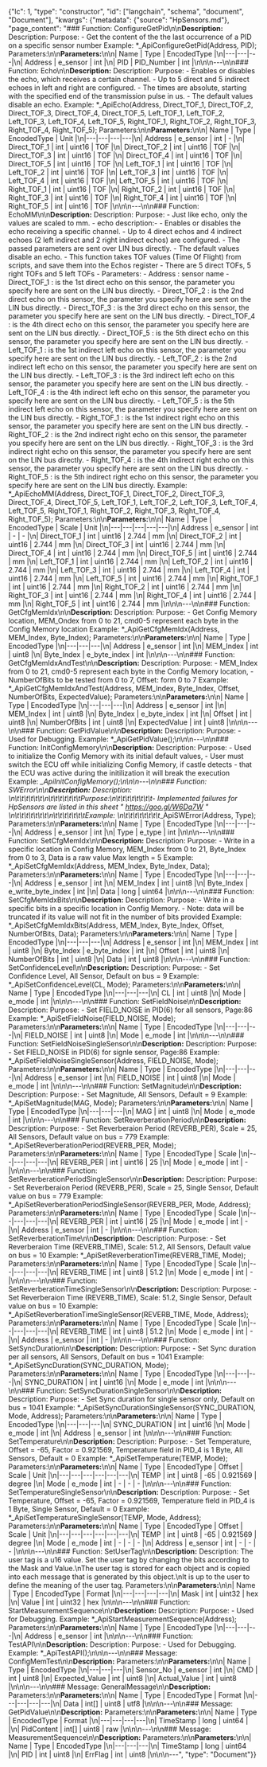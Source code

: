 {"lc": 1, "type": "constructor", "id": ["langchain", "schema", "document", "Document"], "kwargs": {"metadata": {"source": "HpSensors.md"}, "page_content": "### Function: ConfigureGetPid\n\n**Description:** Description: Purpose: - Get the content of the the last occurrence of a PID on a specific sensor number Example: *_ApiConfigureGetPid(Address, PID); Parameters:\n\n**Parameters:**\n\n| Name | Type | EncodedType |\n|---|---|---|\n| Address | e_sensor | int |\n| PID | PID_Number | int |\n\n\n---\n\n### Function: Echo\n\n**Description:** Description: Purpose: - Enables or disables the echo, which receives a certain channel. - Up to 5 direct and 5 indirect echoes in left and right are configured. - The times are absolute, starting with the specified end of the transmission pulse in us. - The default values disable an echo. Example: *_ApiEcho(Address, Direct_TOF_1, Direct_TOF_2, Direct_TOF_3, Direct_TOF_4, Direct_TOF_5, Left_TOF_1, Left_TOF_2, Left_TOF_3, Left_TOF_4, Left_TOF_5, Right_TOF_1, Right_TOF_2, Right_TOF_3, Right_TOF_4, Right_TOF_5); Parameters:\n\n**Parameters:**\n\n| Name | Type | EncodedType | Unit |\n|---|---|---|---|\n| Address | e_sensor | int | - |\n| Direct_TOF_1 | int | uint16 | TOF |\n| Direct_TOF_2 | int | uint16 | TOF |\n| Direct_TOF_3 | int | uint16 | TOF |\n| Direct_TOF_4 | int | uint16 | TOF |\n| Direct_TOF_5 | int | uint16 | TOF |\n| Left_TOF_1 | int | uint16 | TOF |\n| Left_TOF_2 | int | uint16 | TOF |\n| Left_TOF_3 | int | uint16 | TOF |\n| Left_TOF_4 | int | uint16 | TOF |\n| Left_TOF_5 | int | uint16 | TOF |\n| Right_TOF_1 | int | uint16 | TOF |\n| Right_TOF_2 | int | uint16 | TOF |\n| Right_TOF_3 | int | uint16 | TOF |\n| Right_TOF_4 | int | uint16 | TOF |\n| Right_TOF_5 | int | uint16 | TOF |\n\n\n---\n\n### Function: EchoMM\n\n**Description:** Description: Purpose: - Just like echo, only the values are scaled to mm. - echo description:- - Enables or disables the echo receiving a specific channel. - Up to 4 direct echos and 4 indirect echoes (2 left indirect and 2 right indirect echos) are configured. - The passed parameters are sent over LIN bus directly. - The default values disable an echo. - This function takes TOF values (Time Of Flight) from scripts, and save them into the Echos register - There are 5 direct TOFs, 5 right TOFs and 5 left TOFs - Parameters: - Address : sensor name - Direct_TOF_1 : is the 1st direct echo on this sensor, the parameter you specify here are sent on the LIN bus directly. - Direct_TOF_2 : is the 2nd direct echo on this sensor, the parameter you specify here are sent on the LIN bus directly. - Direct_TOF_3 : is the 3rd direct echo on this sensor, the parameter you specify here are sent on the LIN bus directly. - Direct_TOF_4 : is the 4th direct echo on this sensor, the parameter you specify here are sent on the LIN bus directly. - Direct_TOF_5 : is the 5th direct echo on this sensor, the parameter you specify here are sent on the LIN bus directly. - Left_TOF_1 : is the 1st indirect left echo on this sensor, the parameter you specify here are sent on the LIN bus directly. - Left_TOF_2 : is the 2nd indirect left echo on this sensor, the parameter you specify here are sent on the LIN bus directly. - Left_TOF_3 : is the 3rd indirect left echo on this sensor, the parameter you specify here are sent on the LIN bus directly. - Left_TOF_4 : is the 4th indirect left echo on this sensor, the parameter you specify here are sent on the LIN bus directly. - Left_TOF_5 : is the 5th indirect left echo on this sensor, the parameter you specify here are sent on the LIN bus directly. - Right_TOF_1 : is the 1st indirect right echo on this sensor, the parameter you specify here are sent on the LIN bus directly. - Right_TOF_2 : is the 2nd indirect right echo on this sensor, the parameter you specify here are sent on the LIN bus directly. - Right_TOF_3 : is the 3rd indirect right echo on this sensor, the parameter you specify here are sent on the LIN bus directly. - Right_TOF_4 : is the 4th indirect right echo on this sensor, the parameter you specify here are sent on the LIN bus directly. - Right_TOF_5 : is the 5th indirect right echo on this sensor, the parameter you specify here are sent on the LIN bus directly. Example: *_ApiEchoMM(Address, Direct_TOF_1, Direct_TOF_2, Direct_TOF_3, Direct_TOF_4, Direct_TOF_5, Left_TOF_1, Left_TOF_2, Left_TOF_3, Left_TOF_4, Left_TOF_5, Right_TOF_1, Right_TOF_2, Right_TOF_3, Right_TOF_4, Right_TOF_5); Parameters:\n\n**Parameters:**\n\n| Name | Type | EncodedType | Scale | Unit |\n|---|---|---|---|---|\n| Address | e_sensor | int | - | - |\n| Direct_TOF_1 | int | uint16 | 2.744 | mm |\n| Direct_TOF_2 | int | uint16 | 2.744 | mm |\n| Direct_TOF_3 | int | uint16 | 2.744 | mm |\n| Direct_TOF_4 | int | uint16 | 2.744 | mm |\n| Direct_TOF_5 | int | uint16 | 2.744 | mm |\n| Left_TOF_1 | int | uint16 | 2.744 | mm |\n| Left_TOF_2 | int | uint16 | 2.744 | mm |\n| Left_TOF_3 | int | uint16 | 2.744 | mm |\n| Left_TOF_4 | int | uint16 | 2.744 | mm |\n| Left_TOF_5 | int | uint16 | 2.744 | mm |\n| Right_TOF_1 | int | uint16 | 2.744 | mm |\n| Right_TOF_2 | int | uint16 | 2.744 | mm |\n| Right_TOF_3 | int | uint16 | 2.744 | mm |\n| Right_TOF_4 | int | uint16 | 2.744 | mm |\n| Right_TOF_5 | int | uint16 | 2.744 | mm |\n\n\n---\n\n### Function: GetCfgMemIdx\n\n**Description:** Description: Purpose: - Get Config Memory location, MEM_Ondex from 0 to 21, cmd0-5 represent each byte in the Config Memory location Example: *_ApiGetCfgMemIdx(Address, MEM_Index, Byte_Index); Parameters:\n\n**Parameters:**\n\n| Name | Type | EncodedType |\n|---|---|---|\n| Address | e_sensor | int |\n| MEM_Index | int | uint8 |\n| Byte_Index | e_byte_index | int |\n\n\n---\n\n### Function: GetCfgMemIdxAndTest\n\n**Description:** Description: Purpose: - MEM_Index from 0 to 21, cmd0-5 represent each byte in the Config Memory location, - NumberOfBits to be tested from 0 to 7, Offset: form 0 to 7 Example: *_ApiGetCfgMemIdxAndTest(Address, MEM_Index, Byte_Index, Offset, NumberOfBits, ExpectedValue); Parameters:\n\n**Parameters:**\n\n| Name | Type | EncodedType |\n|---|---|---|\n| Address | e_sensor | int |\n| MEM_Index | int | uint8 |\n| Byte_Index | e_byte_index | int |\n| Offset | int | uint8 |\n| NumberOfBits | int | uint8 |\n| ExpectedValue | int | uint8 |\n\n\n---\n\n### Function: GetPidValue\n\n**Description:** Description: Purpose: - Used for Debugging. Example: *_ApiGetPidValue();\n\n\n---\n\n### Function: InitConfigMemory\n\n**Description:** Description: Purpose: - Used to initialize the Config Memory with its initial default values, - User must switch the ECU off while initializing Config Memory, if castle detects - that the ECU was active during the initilization it will break the execution Example: *_ApiInitConfigMemory();\n\n\n---\n\n### Function: SWError\n\n**Description:** Description: \n\t\t\t\t\t\t\n\t\t\t\t\t\t\tPurpose:\n\t\t\t\t\t\t\t\t- Implemented failures for HpSensors are listed in this sheet \" https://goo.gl/W6Dq7W \" \n\t\t\t\t\t\t\t\n\t\t\t\t\t\t\tExample: \n\t\t\t\t\t\t\t\t*_ApiSWError(Address, Type); Parameters:\n\n**Parameters:**\n\n| Name | Type | EncodedType |\n|---|---|---|\n| Address | e_sensor | int |\n| Type | e_type | int |\n\n\n---\n\n### Function: SetCfgMemIdx\n\n**Description:** Description: Purpose: - Write in a specific location in Config Memory, MEM_Index from 0 to 21, Byte_Index from 0 to 3, Data is a raw value Max length = 5 Example: *_ApiSetCfgMemIdx(Address, MEM_Index, Byte_Index, Data); Parameters:\n\n**Parameters:**\n\n| Name | Type | EncodedType |\n|---|---|---|\n| Address | e_sensor | int |\n| MEM_Index | int | uint8 |\n| Byte_Index | e_write_byte_index | int |\n| Data | long | uint64 |\n\n\n---\n\n### Function: SetCfgMemIdxBits\n\n**Description:** Description: Purpose: - Write in a specific bits in a specific location in Config Memory. - Note: data will be truncated if its value will not fit in the number of bits provided Example: *_ApiSetCfgMemIdxBits(Address, MEM_Index, Byte_Index, Offset, NumberOfBits, Data); Parameters:\n\n**Parameters:**\n\n| Name | Type | EncodedType |\n|---|---|---|\n| Address | e_sensor | int |\n| MEM_Index | int | uint8 |\n| Byte_Index | e_byte_index | int |\n| Offset | int | uint8 |\n| NumberOfBits | int | uint8 |\n| Data | int | uint8 |\n\n\n---\n\n### Function: SetConfidenceLevel\n\n**Description:** Description: Purpose: - Set Confidence Level, All Sensor,  Default on bus = 9 Example: *_ApiSetConfidenceLevel(CL, Mode); Parameters:\n\n**Parameters:**\n\n| Name | Type | EncodedType |\n|---|---|---|\n| CL | int | uint8 |\n| Mode | e_mode | int |\n\n\n---\n\n### Function: SetFieldNoise\n\n**Description:** Description: Purpose: - Set FIELD_NOISE in PID(6) for all sensors, Page:86 Example: *_ApiSetFieldNoise(FIELD_NOISE, Mode); Parameters:\n\n**Parameters:**\n\n| Name | Type | EncodedType |\n|---|---|---|\n| FIELD_NOISE | int | uint8 |\n| Mode | e_mode | int |\n\n\n---\n\n### Function: SetFieldNoiseSingleSensor\n\n**Description:** Description: Purpose: - Set FIELD_NOISE in PID(6) for signle sensor, Page:86 Example: *_ApiSetFieldNoiseSingleSensor(Address, FIELD_NOISE, Mode); Parameters:\n\n**Parameters:**\n\n| Name | Type | EncodedType |\n|---|---|---|\n| Address | e_sensor | int |\n| FIELD_NOISE | int | uint8 |\n| Mode | e_mode | int |\n\n\n---\n\n### Function: SetMagnitude\n\n**Description:** Description: Purpose: - Set Magnitude, All Sensors, Default = 9 Example: *_ApiSetMagnitude(MAG, Mode); Parameters:\n\n**Parameters:**\n\n| Name | Type | EncodedType |\n|---|---|---|\n| MAG | int | uint8 |\n| Mode | e_mode | int |\n\n\n---\n\n### Function: SetReverberationPeriod\n\n**Description:** Description: Purpose: - Set Reverberaion Period (REVERB_PER), Scale = 25, All Sensors, Default value on bus = 779 Example: *_ApiSetReverberationPeriod(REVERB_PER, Mode); Parameters:\n\n**Parameters:**\n\n| Name | Type | EncodedType | Scale |\n|---|---|---|---|\n| REVERB_PER | int | uint16 | 25 |\n| Mode | e_mode | int | - |\n\n\n---\n\n### Function: SetReverberationPeriodSingleSensor\n\n**Description:** Description: Purpose: - Set Reverberaion Period (REVERB_PER), Scale = 25, Single Sensor, Default value on bus = 779 Example: *_ApiSetReverberationPeriodSingleSensor(REVERB_PER, Mode, Address); Parameters:\n\n**Parameters:**\n\n| Name | Type | EncodedType | Scale |\n|---|---|---|---|\n| REVERB_PER | int | uint16 | 25 |\n| Mode | e_mode | int | - |\n| Address | e_sensor | int | - |\n\n\n---\n\n### Function: SetReverberationTime\n\n**Description:** Description: Purpose: - Set Reverberaion Time (REVERB_TIME), Scale: 51.2, All Sensors, Default value on bus = 10 Example: *_ApiSetReverberationTime(REVERB_TIME, Mode); Parameters:\n\n**Parameters:**\n\n| Name | Type | EncodedType | Scale |\n|---|---|---|---|\n| REVERB_TIME | int | uint8 | 51.2 |\n| Mode | e_mode | int | - |\n\n\n---\n\n### Function: SetReverberationTimeSingleSensor\n\n**Description:** Description: Purpose: - Set Reverberaion Time (REVERB_TIME), Scale: 51.2, Single Sensor, Default value on bus = 10 Example: *_ApiSetReverberationTimeSingleSensor(REVERB_TIME, Mode, Address); Parameters:\n\n**Parameters:**\n\n| Name | Type | EncodedType | Scale |\n|---|---|---|---|\n| REVERB_TIME | int | uint8 | 51.2 |\n| Mode | e_mode | int | - |\n| Address | e_sensor | int | - |\n\n\n---\n\n### Function: SetSyncDuration\n\n**Description:** Description: Purpose: - Set Sync duration per all sensors, All Sensors, Default on bus = 1041 Example: *_ApiSetSyncDuration(SYNC_DURATION, Mode); Parameters:\n\n**Parameters:**\n\n| Name | Type | EncodedType |\n|---|---|---|\n| SYNC_DURATION | int | uint16 |\n| Mode | e_mode | int |\n\n\n---\n\n### Function: SetSyncDurationSingleSensor\n\n**Description:** Description: Purpose: - Set Sync duration for single sensor only,  Default on bus = 1041 Example: *_ApiSetSyncDurationSingleSensor(SYNC_DURATION, Mode, Address); Parameters:\n\n**Parameters:**\n\n| Name | Type | EncodedType |\n|---|---|---|\n| SYNC_DURATION | int | uint16 |\n| Mode | e_mode | int |\n| Address | e_sensor | int |\n\n\n---\n\n### Function: SetTemperature\n\n**Description:** Description: Purpose: - Set Temperature, Offset = -65, Factor = 0.921569, Temperature field in PID_4 is 1 Byte, All Sensors, Default = 0 Example: *_ApiSetTemperature(TEMP, Mode); Parameters:\n\n**Parameters:**\n\n| Name | Type | EncodedType | Offset | Scale | Unit |\n|---|---|---|---|---|---|\n| TEMP | int | uint8 | -65 | 0.921569 | degree |\n| Mode | e_mode | int | - | - | - |\n\n\n---\n\n### Function: SetTemperatureSingleSensor\n\n**Description:** Description: Purpose: - Set Temperature, Offset = -65, Factor = 0.921569, Temperature field in PID_4 is 1 Byte, Single Sensor, Default = 0 Example: *_ApiSetTemperatureSingleSensor(TEMP, Mode, Address); Parameters:\n\n**Parameters:**\n\n| Name | Type | EncodedType | Offset | Scale | Unit |\n|---|---|---|---|---|---|\n| TEMP | int | uint8 | -65 | 0.921569 | degree |\n| Mode | e_mode | int | - | - | - |\n| Address | e_sensor | int | - | - | - |\n\n\n---\n\n### Function: SetUserTag\n\n**Description:** Description: The user tag is a u16 value. Set the user tag by changing the bits according to the Mask and Value.\nThe user tag is stored for each object and is copied into each message that is generated by this object.\nIt is up to the user to define the meaning of the user tag. Parameters:\n\n**Parameters:**\n\n| Name | Type | EncodedType | Format |\n|---|---|---|---|\n| Mask | int | uint32 | hex |\n| Value | int | uint32 | hex |\n\n\n---\n\n### Function: StartMeasurementSequence\n\n**Description:** Description: Purpose: - Used for Debugging. Example: *_ApiStartMeasurementSequence(Address); Parameters:\n\n**Parameters:**\n\n| Name | Type | EncodedType |\n|---|---|---|\n| Address | e_sensor | int |\n\n\n---\n\n### Function: TestAPI\n\n**Description:** Description: Purpose: - Used for Debugging. Example: *_ApiTestAPI();\n\n\n---\n\n### Message: ConfigMemTest\n\n**Description:** Parameters:\n\n**Parameters:**\n\n| Name | Type | EncodedType |\n|---|---|---|\n| Sensor_No | e_sensor | int |\n| CMD | int | uint8 |\n| Expected_Value | int | uint8 |\n| Actual_Value | int | uint8 |\n\n\n---\n\n### Message: GeneralMessage\n\n**Description:** Parameters:\n\n**Parameters:**\n\n| Name | Type | EncodedType | Format |\n|---|---|---|---|\n| Data | int[] | uint8 | utf8 |\n\n\n---\n\n### Message: GetPidValue\n\n**Description:** Parameters:\n\n**Parameters:**\n\n| Name | Type | EncodedType | Format |\n|---|---|---|---|\n| TimeStamp | long | uint64 |  |\n| PidContent | int[] | uint8 | raw |\n\n\n---\n\n### Message: MeasurementSequence\n\n**Description:** Parameters:\n\n**Parameters:**\n\n| Name | Type | EncodedType |\n|---|---|---|\n| TimeStamp | long | uint64 |\n| PID | int | uint8 |\n| ErrFlag | int | uint8 |\n\n\n---", "type": "Document"}}